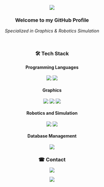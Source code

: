 <p align="center">
<img src="https://capsule-render.vercel.app/api?type=waving&color=gradient&height=200&section=header&text=Jaewon%20Kim's%20GitHub&fontSize=50"/>
</p>
<h3 align="center"><b>Welcome to my GitHub Profile</b></h3>
<p align="center"><i>Specialized in Graphics & Robotics Simulation</i></p>
</br>
<h3 align="center"><b>🛠️ Tech Stack</b></h3>
<h4 align="center"><b>Programming Languages</b></h4>
<p align="center">
<img src="https://img.shields.io/badge/Python3-3776AB?style=for-the-badge&logo=python&logoColor=white"/>
<img src="https://img.shields.io/badge/CSharp-239120?style=for-the-badge&logo=csharp&logoColor=white"/>
</p>
<h4 align="center"><b>Graphics</b></h4>
<p align="center">
<img src="https://img.shields.io/badge/Unity-000000?style=for-the-badge&logo=unity&logoColor=white"/>
<img src="https://img.shields.io/badge/Nvidia_Omniverse-76B900?style=for-the-badge&logo=nvidia&logoColor=white"/>
<img src="https://img.shields.io/badge/WebGL-990099?style=for-the-badge&logo=webgl&logoColor=white"/>
</p>
<h4 align="center"><b>Robotics and Simulation</b></h4>
<p align="center">
<img src="https://img.shields.io/badge/ROS2-22314E?style=for-the-badge&logo=ros&logoColor=white"/>
<img src="https://img.shields.io/badge/Gazebo-529C52?style=for-the-badge&logo=gazebo&logoColor=white"/>
</p>
<h4 align="center"><b>Database Management</b></h4>
<p align="center">
<img src="https://img.shields.io/badge/PostgreSQL-336791?style=for-the-badge&logo=postgresql&logoColor=white"/>
</p>
<h3 align="center"><b>☎ Contact</b></h3>
<p align="center">
<!--
  <a href="https://youtube.com/@jtotheone8129">
  <img src= "https://img.shields.io/badge/Youtube-ff0000?style=for-the-badge&logo=youtube&logoColor=white">
</a>-->
<a href="mailto:gjeus0707@gmail.com">
  <img src= "https://img.shields.io/badge/Gmail-D14836?style=for-the-badge&logo=gmail&logoColor=white">
</a>
</p>
<p align="center">
<img src="https://capsule-render.vercel.app/api?type=waving&color=gradient&height=150&section=footer"/>
</p>

<!--
**J1-coding/J1-coding** is a ✨ _special_ ✨ repository because its `README.md` (this file) appears on your GitHub profile.
Here are some ideas to get you started:

- 🔭 I’m currently working on ...
- 🌱 I’m currently learning ...
- 👯 I’m looking to collaborate on ...
- 🤔 I’m looking for help with ...
- 💬 Ask me about ...
- 📫 How to reach me: ...
- 😄 Pronouns: ...
- ⚡ Fun fact: ...
-->
